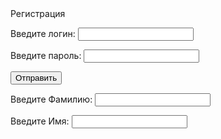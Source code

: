 <!DOCTYPE html>
<html lang="ru">
<head>
  <meta charset="UTF-8">
  <title>Формы</title>
</head>
<body>
Регистрация
</body>
</html>
<form action="" method="post">
  <p>Введите логин: <input type="123" name=""></p>
  <p>Введите пароль: <input type="123" name=""></p>
  <p><input type="submit" value="Отправить" name="done"></p>
</form>
<p>Введите Фамилию: <input type="text" name="login"><?=$error_login?></p>
<p>Введите Имя: <input type="password" name="pass"><?=$error_pas?></p>

